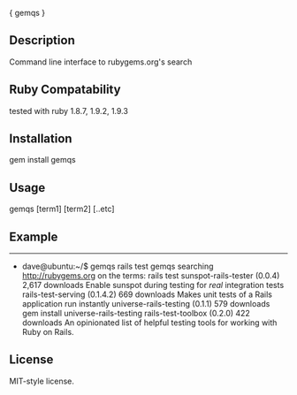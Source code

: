 { gemqs }

## Description
  Command line interface to rubygems.org's search
 
## Ruby Compatability
  tested with ruby 1.8.7, 1.9.2, 1.9.3

## Installation

 gem install gemqs

## Usage

 gemqs [term1] [term2] [..etc]

## Example 
---  
 * dave@ubuntu:~/$ gemqs rails test
   gemqs   searching http://rubygems.org on the terms: rails test
     sunspot-rails-tester (0.0.4)                  2,617 downloads     Enable sunspot during testing for *real* integration tests
     rails-test-serving (0.1.4.2)                    669 downloads     Makes unit tests of a Rails application run instantly
     universe-rails-testing (0.1.1)                  579 downloads     gem install universe-rails-testing
     rails-test-toolbox (0.2.0)                      422 downloads     An opinionated list of helpful testing tools for working with Ruby on Rails.

## License 

  MIT-style license. 
  
